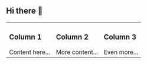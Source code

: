 ## Hi there 👋

<table>
  <tr>
    <td><h3>Column 1</h3>Content here...</td>
    <td><h3>Column 2</h3>More content...</td>
    <td><h3>Column 3</h3>Even more...</td>
  </tr>
</table>
